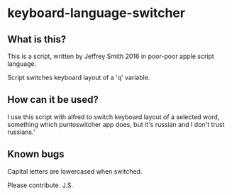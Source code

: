 # keyboard-language-switcher

## What is this?
This is a script, written by Jeffrey Smith 2016 in poor-poor apple script language. 


Script switches keyboard layout of a 'q' variable. 

## How can it be used?
I use this script with alfred to switch keyboard layout of a selected word, something which puntoswitcher app does, but it's russian and I don't trust russians.'

## Known bugs
Capital letters are lowercased when switched. 

Please contribute. 
J.S.
